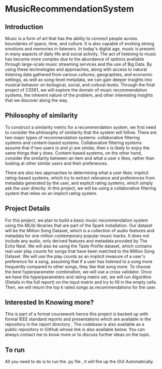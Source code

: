# MusicRecommendationSystem

## Introduction

Music is a form of art that has the ability to connect people across boundaries of space, time, and culture. It is also capable of evoking strong emotions and memories in listeners. In today's digital age, music is present in many aspects of daily life and social activity. The act of listening to music has become more complex due to the abundance of options available through large-scale music streaming services and the use of Big Data. By using these technologies and approaches, along with access to natural listening data gathered from various cultures, geographies, and economic settings, as well as song-level metadata, we can gain deeper insights into musical behavior on biological, social, and cultural levels. Through the final project of CS561, we will explore the domain of music recommendation systems, the inherent nature of the problem, and other interesting insights that we discover along the way.


## Philosophy of similarity

To construct a similarity metric for a recommendation system, we first need to consider the philosophy of similarity that the system will follow. There are two major types of recommendation systems: collaborative filtering systems and content-based systems. Collaborative filtering systems assume that if two users (x and y) are similar, then x is likely to enjoy the same things that y does. Content-based systems, on the other hand, consider the similarity between an item and what a user x likes, rather than looking at other similar users and their preferences.

There are also two approaches to determining what a user likes: implicit rating-based systems, which try to extract relevance and preferences from metadata generated by the user, and explicit rating systems, which simply ask the user directly. In this project, we will be using a collaborative filtering system that relies on an implicit rating system.

## Project Details

For this project, we plan to build a basic music recommendation system using the MLlib libraries that are part of the Spark installation. Our dataset will be the Million Song Dataset, which is a collection of audio features and metadata for one million contemporary popular music tracks. It does not include any audio, only derived features and metadata provided by The Echo Nest. We will also be using the Taste Profile dataset, which contains real user play counts for songs that have been matched to the Million Song Dataset. We will use the play counts as an implicit measure of a user's preference for a song, assuming that if a user has listened to a song more frequently compared to other songs, they like that song more. To choose the best hyperparameter combination, we will use a cross validator. Once we have the hyperparameters and rating matrix set, we will run Algorithm (Details in the full report) on the input matrix and try to fill in the empty cells. Then, we will return the top k rated songs as recommendations for the user.

## Interested In Knowing more?

This is part of a formal coursework hence this project is backed up with formal IEEE standard reports and presentations which are available in the repository in the report directory , The codebase is also available as a public repository in GitHub whose link is also available below. You can always contact me to know more or to discuss further ideas on the topic. 

## To run
All you need to do is to run the .py file , it will fire up the GUI Automatically.
